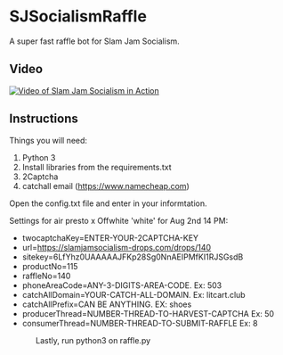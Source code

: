 #  SJSocialismRaffle

A super fast raffle bot for Slam Jam Socialism.

## Video

[![Video of Slam Jam Socialism in Action](https://img.youtube.com/vi/YOUTUBE_VIDEO_ID_HERE/0.jpg)](https://www.youtube.com/watch?v=mEmr1IhLQj4)


## Instructions

Things you will need:
1. Python 3
2. Install libraries from the requirements.txt
3. 2Captcha
4. catchall email (https://www.namecheap.com)

Open the config.txt file and enter in your informtation.<p/>

  Settings for air presto x Offwhite 'white' for Aug 2nd 14 PM:<p>
	<ul>
	<li>twocaptchaKey=ENTER-YOUR-2CAPTCHA-KEY</li>
	<li>url=https://slamjamsocialism-drops.com/drops/140</li>
	<li>sitekey=6LfYhz0UAAAAAJFKp28Sg0NnAEIPMfKI1RJSGsdB</li>
	<li>productNo=115</li>
	<li>raffleNo=140</li>
	<li>phoneAreaCode=ANY-3-DIGITS-AREA-CODE. Ex: 503</li>
	<li>catchAllDomain=YOUR-CATCH-ALL-DOMAIN. Ex: litcart.club</li>
	<li>catchAllPrefix=CAN BE ANYTHING. EX: shoes</li>
	<li>producerThread=NUMBER-THREAD-TO-HARVEST-CAPTCHA Ex: 50</li>
	<li>consumerThread=NUMBER-THREAD-TO-SUBMIT-RAFFLE   Ex: 8</li>
	<ul>

Lastly, run python3 on raffle.py
